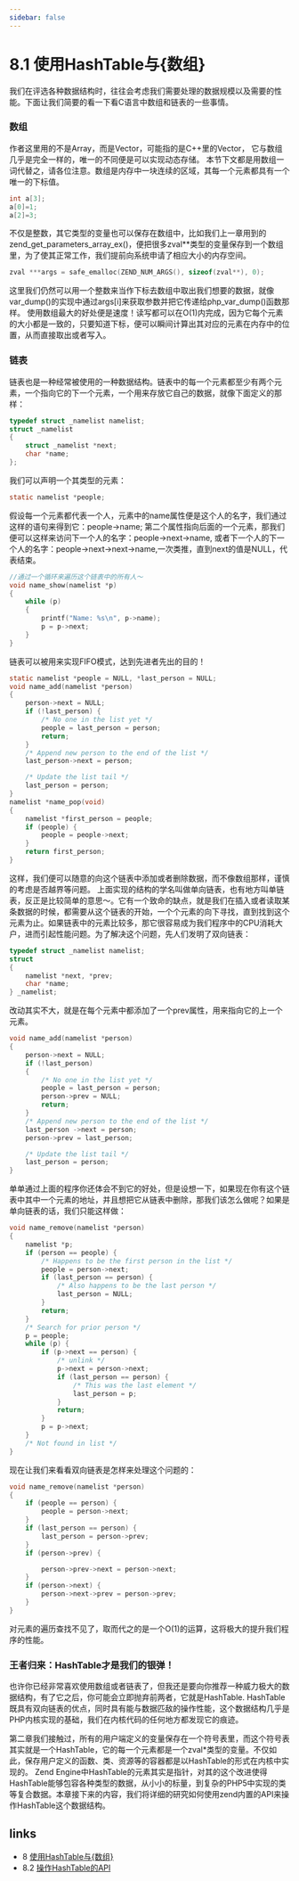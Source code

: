 ```yaml
---
sidebar: false
---
```


# 8.1 使用HashTable与{数组} 

我们在评选各种数据结构时，往往会考虑我们需要处理的数据规模以及需要的性能。下面让我们简要的看一下看C语言中数组和链表的一些事情。

### 数组

作者这里用的不是Array，而是Vector，可能指的是C++里的Vector，
它与数组几乎是完全一样的，唯一的不同便是可以实现动态存储。
本节下文都是用数组一词代替之，请各位注意。数组是内存中一块连续的区域，其每一个元素都具有一个唯一的下标值。

```c
int a[3];
a[0]=1;
a[2]=3;

```

不仅是整数，其它类型的变量也可以保存在数组中，比如我们上一章用到的zend_get_parameters_array_ex()，便把很多zval**类型的变量保存到一个数组里，为了使其正常工作，我们提前向系统申请了相应大小的内存空间。

```c
zval ***args = safe_emalloc(ZEND_NUM_ARGS(), sizeof(zval**), 0);

```

这里我们仍然可以用一个整数来当作下标去数组中取出我们想要的数据，就像var_dump()的实现中通过args[i]来获取参数并把它传递给php_var_dump()函数那样。
使用数组最大的好处便是速度！读写都可以在O(1)内完成，因为它每个元素的大小都是一致的，只要知道下标，便可以瞬间计算出其对应的元素在内存中的位置，从而直接取出或者写入。

### 链表

链表也是一种经常被使用的一种数据结构。链表中的每一个元素都至少有两个元素，一个指向它的下一个元素，一个用来存放它自己的数据，就像下面定义的那样：

```c
typedef struct _namelist namelist;
struct _namelist
{
	struct _namelist *next;
	char *name;
};

```

我们可以声明一个其类型的元素：
```c
static namelist *people;
```

假设每一个元素都代表一个人，元素中的name属性便是这个人的名字，我们通过这样的语句来得到它：people->name; 第二个属性指向后面的一个元素，那我们便可以这样来访问下一个人的名字：people->next->name, 或者下一个人的下一个人的名字：people->next->next->name,一次类推，直到next的值是NULL，代表结束。

```c
//通过一个循环来遍历这个链表中的所有人～
void name_show(namelist *p)
{
	while (p)
	{
		printf("Name: %s\n", p->name);
		p = p->next;
	}
}

```

链表可以被用来实现FIFO模式，达到先进者先出的目的！

```c
static namelist *people = NULL, *last_person = NULL;
void name_add(namelist *person)
{
    person->next = NULL;
    if (!last_person) {
        /* No one in the list yet */
        people = last_person = person;
        return;
    }
    /* Append new person to the end of the list */
    last_person->next = person;

    /* Update the list tail */
    last_person = person;
}
namelist *name_pop(void)
{
    namelist *first_person = people;
    if (people) {
    	people = people->next;
    }
    return first_person;
}

```
这样，我们便可以随意的向这个链表中添加或者删除数据，而不像数组那样，谨慎的考虑是否越界等问题。
上面实现的结构的学名叫做单向链表，也有地方叫单链表，反正是比较简单的意思～。它有一个致命的缺点，就是我们在插入或者读取某条数据的时候，都需要从这个链表的开始，一个个元素的向下寻找，直到找到这个元素为止。如果链表中的元素比较多，那它很容易成为我们程序中的CPU消耗大户，进而引起性能问题。为了解决这个问题，先人们发明了双向链表：

```c
typedef struct _namelist namelist;
struct
{
	namelist *next, *prev;
	char *name;
} _namelist;

```

改动其实不大，就是在每个元素中都添加了一个prev属性，用来指向它的上一个元素。

```c
void name_add(namelist *person)
{
	person->next = NULL;
	if (!last_person)
	{
		/* No one in the list yet */
		people = last_person = person;
		person->prev = NULL;
		return;
	}
	/* Append new person to the end of the list */
	last_person ->next = person;
	person->prev = last_person;

	/* Update the list tail */
	last_person = person;
}

```

单单通过上面的程序你还体会不到它的好处，但是设想一下，如果现在你有这个链表中其中一个元素的地址，并且想把它从链表中删除，那我们该怎么做呢？如果是单向链表的话，我们只能这样做：

```c
void name_remove(namelist *person)
{
    namelist *p;
    if (person == people) {
        /* Happens to be the first person in the list */
        people = person->next;
        if (last_person == person) {
            /* Also happens to be the last person */
            last_person = NULL;
        }
        return;
    }
    /* Search for prior person */
    p = people;
    while (p) {
        if (p->next == person) {
            /* unlink */
            p->next = person->next;
            if (last_person == person) {
                /* This was the last element */
                last_person = p;
            }
            return;
        }
        p = p->next;
    }
    /* Not found in list */
}

```

现在让我们来看看双向链表是怎样来处理这个问题的：

```c
void name_remove(namelist *person)
{
    if (people == person) {
        people = person->next;
    }
    if (last_person == person) {
        last_person = person->prev;
    }
    if (person->prev) {

        person->prev->next = person->next;
    }
    if (person->next) {
        person->next->prev = person->prev;
    }
}

```
对元素的遍历查找不见了，取而代之的是一个O(1)的运算，这将极大的提升我们程序的性能。

### 王者归来：HashTable才是我们的银弹！
也许你已经非常喜欢使用数组或者链表了，但我还是要向你推荐一种威力极大的数据结构，有了它之后，你可能会立即抛弃前两者，它就是HashTable.
HashTable既具有双向链表的优点，同时具有能与数据匹敌的操作性能，这个数据结构几乎是PHP内核实现的基础，我们在内核代码的任何地方都发现它的痕迹。

第二章我们接触过，所有的用户端定义的变量保存在一个符号表里，而这个符号表其实就是一个HashTable，它的每一个元素都是一个zval*类型的变量。不仅如此，保存用户定义的函数、类、资源等的容器都是以HashTable的形式在内核中实现的。
Zend Engine中HashTable的元素其实是指针，对其的这个改进使得HashTable能够包容各种类型的数据，从小小的标量，到复杂的PHP5中实现的类等复合数据。本章接下来的内容，我们将详细的研究如何使用zend内置的API来操作HashTable这个数据结构。


## links
   * 8 [使用HashTable与{数组}](<8.md>)
   * 8.2 [操作HashTable的API](<8.2.md>)

